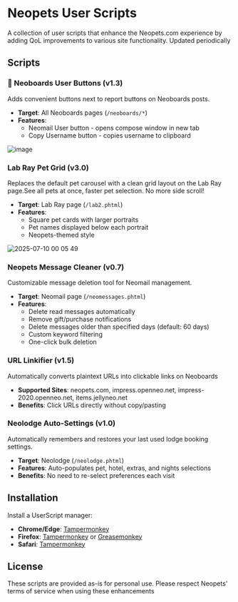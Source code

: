 # Neopets User Scripts

A collection of user scripts that enhance the Neopets.com experience by adding QoL improvements to various site functionality. Updated periodically

## Scripts

### 💬 Neoboards User Buttons (v1.3)
Adds convenient buttons next to report buttons on Neoboards posts.

- **Target**: All Neoboards pages (`/neoboards/*`)
- **Features**:
  - Neomail User button - opens compose window in new tab
  - Copy Username button - copies username to clipboard

![image](https://github.com/user-attachments/assets/1af0d927-e3cc-4d00-ba17-db7430bbbb9b)

### Lab Ray Pet Grid (v3.0)
Replaces the default pet carousel with a clean grid layout on the Lab Ray page.See all pets at once, faster pet selection. No more side scroll!

- **Target**: Lab Ray page (`/lab2.phtml`)
- **Features**:  
  - Square pet cards with larger portraits
  - Pet names displayed below each portrait
  - Neopets-themed style
 
![2025-07-10 00 05 49](https://github.com/user-attachments/assets/1fa0d623-c332-4a49-b167-d96962f7331a)


### Neopets Message Cleaner (v0.7)
Customizable message deletion tool for Neomail management.

- **Target**: Neomail page (`/neomessages.phtml`)
- **Features**:
  - Delete read messages automatically
  - Remove gift/purchase notifications
  - Delete messages older than specified days (default: 60 days)
  - Custom keyword filtering
  - One-click bulk deletion

### URL Linkifier (v1.5)
Automatically converts plaintext URLs into clickable links on Neoboards

- **Supported Sites**: neopets.com, impress.openneo.net, impress-2020.openneo.net, items.jellyneo.net
- **Benefits**: Click URLs directly without copy/pasting


### Neolodge Auto-Settings (v1.0)
Automatically remembers and restores your last used lodge booking settings.

- **Target**: Neolodge (`/neolodge.phtml`)
- **Features**: Auto-populates pet, hotel, extras, and nights selections
- **Benefits**: No need to re-select preferences each visit

## Installation

Install a UserScript manager:
   - **Chrome/Edge**: [Tampermonkey](https://chrome.google.com/webstore/detail/tampermonkey/dhdgffkkebhmkfjojejmpbldmpobfkfo)
   - **Firefox**: [Tampermonkey](https://addons.mozilla.org/en-US/firefox/addon/tampermonkey/) or [Greasemonkey](https://addons.mozilla.org/en-US/firefox/addon/greasemonkey/)
   - **Safari**: [Tampermonkey](https://apps.apple.com/us/app/tampermonkey/id1482490089)


## License

These scripts are provided as-is for personal use. Please respect Neopets' terms of service when using these enhancements
